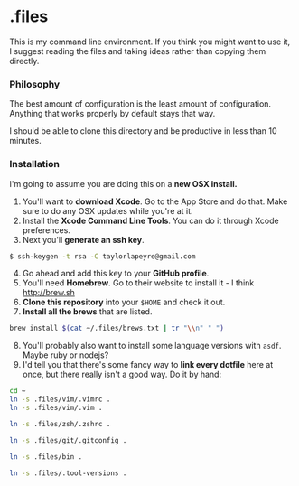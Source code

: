 # .files

This is my command line environment. If you think you might want to use it, I suggest reading the files and taking ideas rather than copying them directly.

### Philosophy

The best amount of configuration is the least amount of configuration. Anything that works properly by default stays that way.

I should be able to clone this directory and be productive in less than 10 minutes.

### Installation

I'm going to assume you are doing this on a **new OSX install.**

1. You'll want to **download Xcode**. Go to the App Store and do that. Make sure to do any OSX updates while you're at it.
2. Install the **Xcode Command Line Tools**. You can do it through Xcode preferences.
3. Next you'll **generate an ssh key**.

  ```bash
  $ ssh-keygen -t rsa -C taylorlapeyre@gmail.com
  ```
4. Go ahead and add this key to your **GitHub profile**.
5. You'll need **Homebrew**. Go to their website to install it - I think http://brew.sh
6. **Clone this repository** into your `$HOME` and check it out. 
7. **Install all the brews** that are listed.

  ```bash
  brew install $(cat ~/.files/brews.txt | tr "\\n" " ")
  ```
8. You'll probably also want to install some language versions with `asdf`. Maybe ruby or nodejs?
9. I'd tell you that there's some fancy way to **link every dotfile** here at once, but there really isn't a good way. Do it by hand:

  ```bash
  cd ~
  ln -s .files/vim/.vimrc .
  ln -s .files/vim/.vim .
  
  ln -s .files/zsh/.zshrc .
  
  ln -s .files/git/.gitconfig .

  ln -s .files/bin .

  ln -s .files/.tool-versions .
  ```

